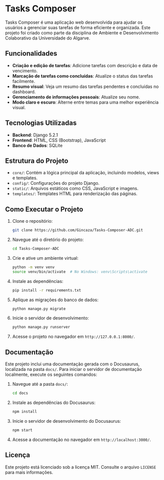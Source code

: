 # Tasks Composer

Tasks Composer é uma aplicação web desenvolvida para ajudar os usuários a gerenciar suas tarefas de forma eficiente e organizada. Este projeto foi criado como parte da disciplina de Ambiente e Desenvolvimento Colaborativo da Universidade do Algarve.

## Funcionalidades

- **Criação e edição de tarefas**: Adicione tarefas com descrição e data de vencimento.
- **Marcação de tarefas como concluídas**: Atualize o status das tarefas facilmente.
- **Resumo visual**: Veja um resumo das tarefas pendentes e concluídas no dashboard.
- **Gerenciamento de informações pessoais**: Atualize seu nome.
- **Modo claro e escuro**: Alterne entre temas para uma melhor experiência visual.

## Tecnologias Utilizadas

- **Backend**: Django 5.2.1
- **Frontend**: HTML, CSS (Bootstrap), JavaScript
- **Banco de Dados**: SQLite

## Estrutura do Projeto

- `core/`: Contém a lógica principal da aplicação, incluindo modelos, views e templates.
- `config/`: Configurações do projeto Django.
- `static/`: Arquivos estáticos como CSS, JavaScript e imagens.
- `templates/`: Templates HTML para renderização das páginas.

## Como Executar o Projeto

1. Clone o repositório:
   ```bash
   git clone https://github.com/Gincaza/Tasks-Composer-ADC.git
   ```

2. Navegue até o diretório do projeto:
   ```bash
   cd Tasks-Composer-ADC
   ```

3. Crie e ative um ambiente virtual:
   ```bash
   python -m venv venv
   source venv/bin/activate  # No Windows: venv\Scripts\activate
   ```

4. Instale as dependências:
   ```bash
   pip install -r requirements.txt
   ```

5. Aplique as migrações do banco de dados:
   ```bash
   python manage.py migrate
   ```

6. Inicie o servidor de desenvolvimento:
   ```bash
   python manage.py runserver
   ```

7. Acesse o projeto no navegador em `http://127.0.0.1:8000/`.

## Documentação

Este projeto inclui uma documentação gerada com o Docusaurus, localizada na pasta `docs/`. Para iniciar o servidor de documentação localmente, execute os seguintes comandos:

1. Navegue até a pasta `docs/`:
   ```bash
   cd docs
   ```

2. Instale as dependências do Docusaurus:
   ```bash
   npm install
   ```

3. Inicie o servidor de desenvolvimento do Docusaurus:
   ```bash
   npm start
   ```

4. Acesse a documentação no navegador em `http://localhost:3000/`.

## Licença

Este projeto está licenciado sob a licença MIT. Consulte o arquivo `LICENSE` para mais informações.
